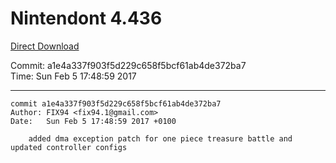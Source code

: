 # Nintendont 4.436
[Direct Download](./Nintendont.zip)

Commit: a1e4a337f903f5d229c658f5bcf61ab4de372ba7  
Time: Sun Feb 5 17:48:59 2017   

-----

```
commit a1e4a337f903f5d229c658f5bcf61ab4de372ba7
Author: FIX94 <fix94.1@gmail.com>
Date:   Sun Feb 5 17:48:59 2017 +0100

    added dma exception patch for one piece treasure battle and updated controller configs
```
